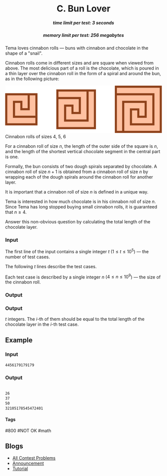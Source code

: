 <h1 style='text-align: center;'> C. Bun Lover</h1>

<h5 style='text-align: center;'>time limit per test: 3 seconds</h5>
<h5 style='text-align: center;'>memory limit per test: 256 megabytes</h5>

Tema loves cinnabon rolls — buns with cinnabon and chocolate in the shape of a "snail".

Cinnabon rolls come in different sizes and are square when viewed from above. The most delicious part of a roll is the chocolate, which is poured in a thin layer over the cinnabon roll in the form of a spiral and around the bun, as in the following picture:

 ![](images/883110c5011d3c0b7480d539e73ab22ba73d6db0.png) Cinnabon rolls of sizes 4, 5, 6 

For a cinnabon roll of size $n$, the length of the outer side of the square is $n$, and the length of the shortest vertical chocolate segment in the central part is one.

Formally, the bun consists of two dough spirals separated by chocolate. A cinnabon roll of size $n + 1$ is obtained from a cinnabon roll of size $n$ by wrapping each of the dough spirals around the cinnabon roll for another layer.

It is important that a cinnabon roll of size $n$ is defined in a unique way.

Tema is interested in how much chocolate is in his cinnabon roll of size $n$. Since Tema has long stopped buying small cinnabon rolls, it is guaranteed that $n \ge 4$.

Answer this non-obvious question by calculating the total length of the chocolate layer.

### Input

The first line of the input contains a single integer $t$ ($1 \le t \le 10^5$) — the number of test cases.

The following $t$ lines describe the test cases.

Each test case is described by a single integer $n$ ($4 \le n \le 10^9$) — the size of the cinnabon roll.

### Output

### Output

 $t$ integers. The $i$-th of them should be equal to the total length of the chocolate layer in the $i$-th test case.

## Example

### Input


```text
4456179179179
```
### Output

```text

26
37
50
32105178545472401

```


#### Tags 

#800 #NOT OK #math 

## Blogs
- [All Contest Problems](../Codeforces_Round_867_(Div._3).md)
- [Announcement](../blogs/Announcement.md)
- [Tutorial](../blogs/Tutorial.md)
